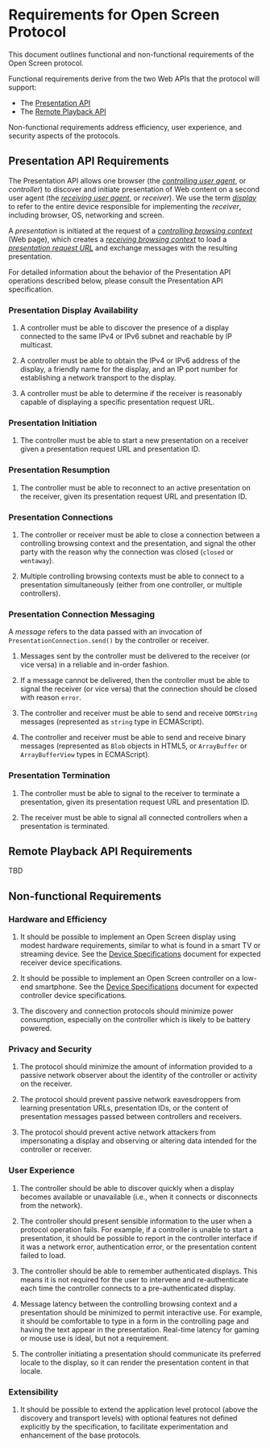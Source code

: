 # Requirements for Open Screen Protocol

This document outlines functional and non-functional requirements of the Open
Screen protocol.

Functional requirements derive from the two Web APIs that the protocol will support:
- The [Presentation API](https://w3c.github.io/presentation-api/)
- The [Remote Playback API](https://w3c.github.io/remote-playback/)

Non-functional requirements address efficiency, user experience, and security
aspects of the protocols.

## Presentation API Requirements

The Presentation API allows one browser
(the [*controlling user agent*](https://w3c.github.io/presentation-api/#dfn-controlling-user-agent),
or *controller*) to discover and initiate presentation of Web content on a
second user agent (the
[*receiving user agent*](https://w3c.github.io/presentation-api/#receiving-user-agent),
or *receiver*).  We use the term
[*display*](https://w3c.github.io/presentation-api/#dfn-presentation-display) to
refer to the entire device responsible for implementing the *receiver*,
including browser, OS, networking and screen.

A *presentation* is initiated at the request of a
[*controlling browsing context*](https://w3c.github.io/presentation-api/#dfn-controlling-browsing-context)
(Web page), which creates a
[*receiving browsing context*](https://w3c.github.io/presentation-api/#dfn-receiving-browsing-context)
to load a
[*presentation request URL*](https://w3c.github.io/presentation-api/#dfn-presentation-url)
and exchange messages with the resulting presentation.

For detailed information about the behavior of the Presentation API operations
described below, please consult the Presentation API specification.

### <a name="req-p1-availability"></a>Presentation Display Availability

1. A controller must be able to discover the presence of a display connected to
   the same IPv4 or IPv6 subnet and reachable by IP multicast.

2. A controller must be able to obtain the IPv4 or IPv6 address of the display,
   a friendly name for the display, and an IP port number for establishing a
   network transport to the display.

3. A controller must be able to determine if the receiver is reasonably capable
   of displaying a specific presentation request URL.

### <a name="req-p2-initiation"></a>Presentation Initiation

1. The controller must be able to start a new presentation on a receiver given a
   presentation request URL and presentation ID.

### <a name="req-p3-resumption"></a>Presentation Resumption

1. The controller must be able to reconnect to an active presentation on the
   receiver, given its presentation request URL and presentation ID.

### <a name="req-p4-connections"></a>Presentation Connections

1. The controller or receiver must be able to close a connection between a
   controlling browsing context and the presentation, and signal the other party
   with the reason why the connection was closed (`closed` or `wentaway`).

2. Multiple controlling browsing contexts must be able to connect to a
   presentation simultaneously (either from one controller, or multiple
   controllers).

### <a name="req-p5-messaging"></a>Presentation Connection Messaging

A *message* refers to the data passed with an invocation of
`PresentationConnection.send()` by the controller or receiver.

1. Messages sent by the controller must be delivered to the receiver (or vice
   versa) in a reliable and in-order fashion.

2. If a message cannot be delivered, then the controller must be able to signal
   the receiver (or vice versa) that the connection should be closed with reason
   `error`.

3. The controller and receiver must be able to send and receive `DOMString`
   messages (represented as `string` type in ECMAScript).

4. The controller and receiver must be able to send and receive binary messages
   (represented as `Blob` objects in HTML5, or `ArrayBuffer` or
   `ArrayBufferView` types in ECMAScript).

### <a name="req-p6-termination"></a>Presentation Termination

1. The controller must be able to signal to the receiver to terminate a
   presentation, given its presentation request URL and presentation ID.

2. The receiver must be able to signal all connected controllers when a
   presentation is terminated.

## Remote Playback API Requirements

TBD

## Non-functional Requirements

### <a name="req-nf1-hardware"></a>Hardware and Efficiency

1. It should be possible to implement an Open Screen display using modest
   hardware requirements, similar to what is found in a smart TV or streaming
   device. See the [Device Specifications](device_specs.md) document for
   expected receiver device specifications.

2. It should be possible to implement an Open Screen controller on a low-end
   smartphone. See the [Device Specifications](device_specs.md) document for
   expected controller device specifications.
   
3. The discovery and connection protocols should minimize power consumption,
   especially on the controller which is likely to be battery powered.

### <a name="req-nf2-privacy-security"></a>Privacy and Security

1. The protocol should minimize the amount of information provided to a passive
   network observer about the identity of the controller or activity on the
   receiver.
   
2. The protocol should prevent passive network eavesdroppers from learning
   presentation URLs, presentation IDs, or the content of presentation messages
   passed between controllers and receivers.
   
3. The protocol should prevent active network attackers from impersonating a
   display and observing or altering data intended for the controller or
   receiver.

### <a name="req-nf3-ux"></a>User Experience

1. The controller should be able to discover quickly when a display becomes
   available or unavailable (i.e., when it connects or disconnects from the
   network).
   
2. The controller should present sensible information to the user when a
   protocol operation fails.  For example, if a controller is unable to start a
   presentation, it should be possible to report in the controller interface if
   it was a network error, authentication error, or the presentation content
   failed to load.

3. The controller should be able to remember authenticated displays.  This means it
   is not required for the user to intervene and re-authenticate each time the
   controller connects to a pre-authenticated display.

4. Message latency between the controlling browsing context and a presentation
   should be minimized to permit interactive use.  For example, it should be
   comfortable to type in a form in the controlling page and having the text
   appear in the presentation.  Real-time latency for gaming or mouse use is
   ideal, but not a requirement.
   
5. The controller initiating a presentation should communicate its preferred
   locale to the display, so it can render the presentation content in that
   locale.

### <a name="req-nf4-extend"></a>Extensibility

1. It should be possible to extend the application level protocol (above the
   discovery and transport levels) with optional features not defined explicitly
   by the specification, to facilitate experimentation and enhancement of the
   base protocols.
